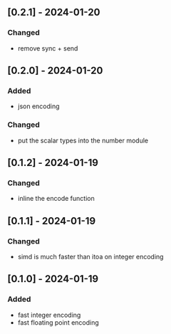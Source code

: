 ## [0.2.1] - 2024-01-20

### Changed

- remove sync + send

## [0.2.0] - 2024-01-20

### Added

- json encoding

### Changed

- put the scalar types into the number module

## [0.1.2] - 2024-01-19

### Changed

- inline the encode function

## [0.1.1] - 2024-01-19

### Changed

- simd is much faster than itoa on integer encoding

## [0.1.0] - 2024-01-19

### Added

- fast integer encoding
- fast floating point encoding